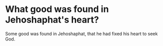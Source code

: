 # What good was found in Jehoshaphat's heart?

Some good was found in Jehoshaphat, that he had fixed his heart to seek God. 